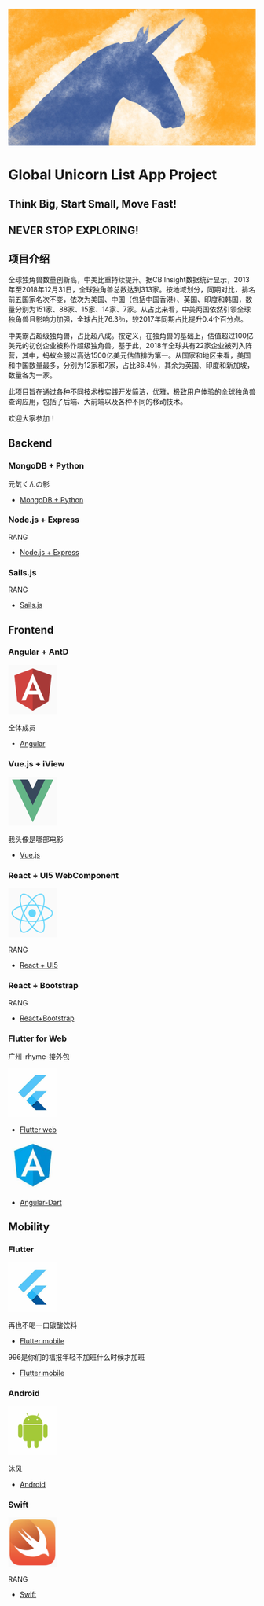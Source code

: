 ![image](https://github.com/rangwei/Global_Unicorn_List/blob/master/logos/unicorn.jpg)

# Global Unicorn List App Project

## Think Big, Start Small, Move Fast!
## NEVER STOP EXPLORING!

## 项目介绍
全球独角兽数量创新高，中美比重持续提升。据CB Insight数据统计显示，2013年至2018年12月31日，全球独角兽总数达到313家。按地域划分，同期对比，排名前五国家名次不变，依次为美国、中国（包括中国香港）、英国、印度和韩国，数量分别为151家、88家、15家、14家、7家。从占比来看，中美两国依然引领全球独角兽且影响力加强，全球占比76.3％，较2017年同期占比提升0.4个百分点。

中美霸占超级独角兽，占比超八成。按定义，在独角兽的基础上，估值超过100亿美元的初创企业被称作超级独角兽。基于此，2018年全球共有22家企业被列入阵营，其中，蚂蚁金服以高达1500亿美元估值排为第一。从国家和地区来看，美国和中国数量最多，分别为12家和7家，占比86.4％，其余为英国、印度和新加坡，数量各为一家。

此项目旨在通过各种不同技术栈实践开发简洁，优雅，极致用户体验的全球独角兽查询应用，包括了后端、大前端以及各种不同的移动技术。

欢迎大家参加！

## Backend

### MongoDB + Python 

元気くんの影

* [MongoDB + Python](https://github.com/mago960806/unicorn-python)

### Node.js + Express

RANG 

* [Node.js + Express](https://github.com/rangwei/unicorn-node)

### Sails.js

RANG

* [Sails.js](https://github.com/rangwei/unicorns-sails)

## Frontend

### Angular + AntD

<img width="100" height="100" src="https://github.com/rangwei/Global_Unicorn_List/blob/master/logos/angular.png"/>

全体成员

* [Angular](https://github.com/zhousheng9384/unicorn-angular)

### Vue.js + iView

<img width="100" height="100" src="https://github.com/rangwei/Global_Unicorn_List/blob/master/logos/vue.png"/>

我头像是哪部电影 

* [Vue.js](https://github.com/lan505/unicorn-vue)

### React + UI5 WebComponent

<img width="100" height="100" src="https://github.com/rangwei/Global_Unicorn_List/blob/master/logos/react.png"/>

RANG

* [React + UI5](https://github.com/rangwei/unicorns-react)

### React + Bootstrap

RANG

* [React+Bootstrap](https://github.com/rangwei/unicorns-react-bootstrap)

### Flutter for Web

广州-rhyme-接外包

<img width="100" height="100" src="https://github.com/rangwei/Global_Unicorn_List/blob/master/logos/flutter.jpg"/>

* [Flutter web](https://github.com/rhymelph/unicorn-fu)

<img width="100" height="100" src="https://github.com/rangwei/Global_Unicorn_List/blob/master/logos/angular-dart.jpeg"/>

* [Angular-Dart](https://github.com/rhymelph/unicorn-agldart)

## Mobility

### Flutter

<img width="100" height="100" src="https://github.com/rangwei/Global_Unicorn_List/blob/master/logos/flutter.jpg"/>

再也不喝一口碳酸饮料

* [Flutter mobile](https://github.com/bxrhhy/dujiaoshou)

996是你们的福报年轻不加班什么时候才加班

* [Flutter mobile](https://github.com/yikwing/500unicorns)

### Android

<img width="100" height="100" src="https://github.com/rangwei/Global_Unicorn_List/blob/master/logos/android.jpg"/>

沐风

* [Android](https://github.com/Moosphan/Unicorn-android)

### Swift

<img width="100" height="100" src="https://github.com/rangwei/Global_Unicorn_List/blob/master/logos/swift.png"/>

RANG

* [Swift](https://github.com/rangwei/unicorn-swift)
